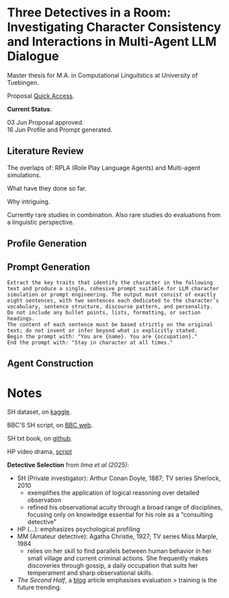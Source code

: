 
# Three Detectives in a Room: <br> Investigating Character Consistency and Interactions in Multi-Agent LLM Dialogue

Master thesis for M.A. in Computational Linguitstics at University of Tuebingen.

Proposal [Quick Access](https://github.com/devychen/Thesis_CL/blob/main/Proposal_0601.md).

**Current Status**:

03 Jun Proposal approved.<br>
16 Jun Profile and Prompt generated.


## Literature Review

The overlaps of: RPLA (Role Play Language Agents) and Multi-agent simulations.

What have they done so far. 

Why intriguing.

Currently rare studies in combination. Also rare studies do evaluations from a linguistic perspective.


## Profile Generation

## Prompt Generation

```
Extract the key traits that identify the character in the following text and produce a single, cohesive prompt suitable for LLM character simulation or prompt engineering. The output must consist of exactly eight sentences, with two sentences each dedicated to the character’s vocabulary, sentence structure, discourse pattern, and personality.
Do not include any bullet points, lists, formatting, or section headings.
The content of each sentence must be based strictly on the original text; do not invent or infer beyond what is explicitly stated.
Begin the prompt with: "You are {name}. You are {occupation}."
End the prompt with: "Stay in character at all times."
```

## Agent Construction


# Notes

SH dataset, on [kaggle](https://www.kaggle.com/datasets/bharatkumar0925/sherlock-holmes-collection).

BBC'S SH script, on [BBC web](https://www.bbc.co.uk/writers/scripts/tv-drama/sherlock/).

SH txt book, on [github](https://github.com/lucko515/rnn-sherlock-holmes-book/blob/master/datasets/holmes.txt).

HP video drama, [script](https://www.otrr.org/FILES/Scripts_pdf/Hercule%20Poirot/Hercule%20Poirot%2045-02-22%20Case%20of%20Careless%20Client.pdf)

**Detective Selection** from *lima et al (2025)*:
- SH (Private investigator): Arthur Conan Doyle, 1887; TV series Sherlock, 2010
    - exemplifies the application of logical reasoning over detailed observation 
    - refined his observational acuity through a broad range of disciplines, focusing only on knowledge essential for his role as a “consulting detective” 
- HP (...): emphasizes psychological profiling
- MM (Amateur detective): Agatha Christie, 1927; TV series Miss Marple, 1984
    - relies on her skill to find parallels between human behavior in her small village and current criminal actions. She frequently makes discoveries through gossip, a daily occupation that suits her temperament and sharp observational skills.
- *The Second Half*, a [blog](https://ysymyth.github.io/The-Second-Half/) article emphasises evaluation > training is the future trending.